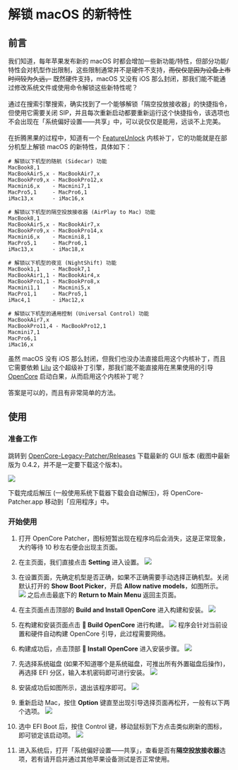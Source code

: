 # 解锁 macOS 的新特性

## 前言
我们知道，每年苹果发布新的 macOS 时都会增加一些新功能/特性，但部分功能/特性会对机型作出限制，这些限制通常并不是硬件不支持，~~而仅仅是因为设备上市时间较为久远，~~ 既然硬件支持，macOS 又没有 iOS 那么封闭，那我们能不能通过修改系统文件或使用命令解锁这些新特性呢？<br>
<br>
通过在搜索引擎搜索，确实找到了一个能够解锁「隔空投放接收器」的快捷指令，但使用它需要关闭 SIP，并且每次重新启动都要重新运行这个快捷指令，该选项也不会出现在「系统偏好设置——共享」中，可以说仅仅是能用，远谈不上完美。<br>
<br>
在折腾黑果的过程中，知道有一个 [FeatureUnlock](https://github.com/acidanthera/FeatureUnlock) 内核补丁，它的功能就是在部分机型上解锁 macOS 的新特性，具体如下：

```
# 解锁以下机型的随航 (Sidecar) 功能
MacBook8,1
MacBookAir5,x - MacBookAir7,x
MacBookPro9,x - MacBookPro12,x
Macmini6,x    - Macmini7,1
MacPro5,1     - MacPro6,1
iMac13,x      - iMac16,x

# 解锁以下机型的隔空投放接收器 (AirPlay to Mac) 功能
MacBook8,1
MacBookAir5,x - MacBookAir7,x
MacBookPro9,x - MacBookPro14,x
Macmini6,x    - Macmini8,1
MacPro5,1     - MacPro6,1
iMac13,x      - iMac18,x

# 解锁以下机型的夜览 (NightShift) 功能
MacBook1,1    - MacBook7,1
MacBookAir1,1 - MacBookAir4,x
MacBookPro1,1 - MacBookPro8,x
Macmini1,1    - Macmini5,x
MacPro1,1     - MacPro5,1
iMac4,1       - iMac12,x

# 解锁以下机型的通用控制 (Universal Control) 功能
MacBookAir7,x
MacBookPro11,4 - MacBookPro12,1
Macmini7,1
MacPro6,1
iMac16,x
```
虽然 macOS 没有 iOS 那么封闭，但我们也没办法直接启用这个内核补丁，而且它需要依赖 [Lilu](https://github.com/acidanthera/Lilu) 这个超级补丁引擎，那我们能不能直接用在黑果使用的引导 [OpenCore](https://github.com/acidanthera/OpenCorePkg) 启动白果，从而启用这个内核补丁呢？<br>
<br>
答案是可以的，而且有非常简单的方法。

## 使用
### 准备工作
跳转到  [OpenCore-Legacy-Patcher/Releases](https://github.com/dortania/OpenCore-Legacy-Patcher/releases) 下载最新的 GUI 版本 (截图中最新版为 0.4.2，并不是一定要下载这个版本)。

![](https://raw.githubusercontent.com/GeQ1an/Special-Guide/master/Images/OpenCore-Legacy-Patcher/Download_OCLP.png)

下载完成后解压 (一般使用系统下载器下载会自动解压)，将 OpenCore-Patcher.app 移动到「应用程序」中。

### 开始使用
1. 打开 OpenCore Patcher，图标短暂出现在程序坞后会消失，这是正常现象，大约等待 10 秒左右便会出现主页面。

2. 在主页面，我们直接点击 **Setting** 进入设置。
![](https://raw.githubusercontent.com/GeQ1an/Special-Guide/master/Images/OpenCore-Legacy-Patcher/OCLP_Home_1.png)

3. 在设置页面，先确定机型是否正确，如果不正确需要手动选择正确机型。关闭默认打开的 **Show Boot Picker**，开启 **Allow native models**，如图所示。
![](https://raw.githubusercontent.com/GeQ1an/Special-Guide/master/Images/OpenCore-Legacy-Patcher/OCLP_Settings.png)
之后点击最底下的 **Return to Main Menu** 返回主页面。

4. 在主页面点击顶部的 **Build and Install OpenCore** 进入构建和安装。
![](https://raw.githubusercontent.com/GeQ1an/Special-Guide/master/Images/OpenCore-Legacy-Patcher/OCLP_Home_2.png)

5. 在构建和安装页面点击 **🔨 Build OpenCore** 进行构建。
![](https://raw.githubusercontent.com/GeQ1an/Special-Guide/master/Images/OpenCore-Legacy-Patcher/OCLP_Build_1.png)
程序会针对当前设置和硬件自动构建 OpenCore 引导，此过程需要网络。

6. 构建成功后，点击顶部 **🔩 Install OpenCore** 进入安装步骤。
![](https://raw.githubusercontent.com/GeQ1an/Special-Guide/master/Images/OpenCore-Legacy-Patcher/OCLP_Build_2.png)

7. 先选择系统磁盘 (如果不知道哪个是系统磁盘，可推出所有外置磁盘后操作)，再选择 EFI 分区，输入本机密码即可进行安装。
![](https://raw.githubusercontent.com/GeQ1an/Special-Guide/master/Images/OpenCore-Legacy-Patcher/OCLP_Install.png)

8. 安装成功后如图所示，退出该程序即可。
![](https://raw.githubusercontent.com/GeQ1an/Special-Guide/master/Images/OpenCore-Legacy-Patcher/OCLP_Done.png)

9. 重新启动 Mac，按住 **Option** 键直至出现引导选择页面再松开，一般有以下两个选项。
![](https://raw.githubusercontent.com/GeQ1an/Special-Guide/master/Images/OpenCore-Legacy-Patcher/Boot_Picker_1.png)

10. 选中 EFI Boot 后，按住 Control 键，移动鼠标到下方点击类似刷新的图标，即可锁定该启动项。
![](https://raw.githubusercontent.com/GeQ1an/Special-Guide/master/Images/OpenCore-Legacy-Patcher/Boot_Picker_2.png)

11. 进入系统后，打开「系统偏好设置——共享」，查看是否有**隔空投放接收器**选项，若有请开启并通过其他苹果设备测试是否正常使用。

